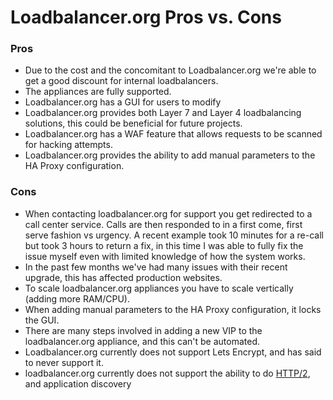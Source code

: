 # Loadbalancer.org Pros vs. Cons


### Pros

- Due to the cost and the concomitant to Loadbalancer.org we're able to get a good discount for internal loadbalancers.
- The appliances are fully supported.
- Loadbalancer.org has a GUI for users to modify
- Loadbalancer.org provides both Layer 7 and Layer 4 loadbalancing solutions, this could be beneficial for future projects.
- Loadbalancer.org has a WAF feature that allows requests to be scanned for hacking attempts.
- Loadbalancer.org provides the ability to add manual parameters to the HA Proxy configuration.

### Cons

- When contacting loadbalancer.org for support you get redirected to a call center service. Calls are then responded to in a first come, first serve fashion vs urgency. A recent example took 10 minutes for a re-call but took 3 hours to return a fix, in this time I was able to fully fix the issue myself even with limited knowledge of how the system works.
- In the past few months we've had many issues with their recent upgrade, this has affected production websites.
- To scale loadbalancer.org appliances you have to scale vertically (adding more RAM/CPU).
- When adding manual parameters to the HA Proxy configuration, it locks the GUI.
- There are many steps involved in adding a new VIP to the loadbalancer.org appliance, and this can't be automated.
- Loadbalancer.org currently does not support Lets Encrypt, and has said to never support it.
- loadbalancer.org currently does not support the ability to do [HTTP/2](https://www.cloudflare.com/http2/), and application discovery  
